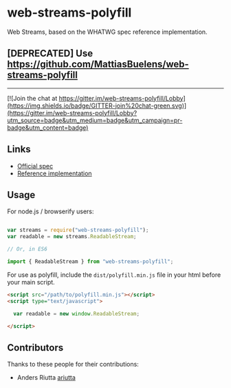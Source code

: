 # web-streams-polyfill
Web Streams, based on the WHATWG spec reference implementation.  

## [DEPRECATED] Use https://github.com/MattiasBuelens/web-streams-polyfill 
*****

[![Join the chat at https://gitter.im/web-streams-polyfill/Lobby](https://img.shields.io/badge/GITTER-join%20chat-green.svg)](https://gitter.im/web-streams-polyfill/Lobby?utm_source=badge&utm_medium=badge&utm_campaign=pr-badge&utm_content=badge)

## Links
 - [Official spec](https://streams.spec.whatwg.org/)
 - [Reference implementation](https://github.com/whatwg/streams)

## Usage

For node.js / browserify users:

```javascript

var streams = require("web-streams-polyfill");
var readable = new streams.ReadableStream;

// Or, in ES6

import { ReadableStream } from "web-streams-polyfill";

```

For use as polyfill, include the `dist/polyfill.min.js` file in your html before your main script.

```html
<script src="/path/to/polyfill.min.js"></script>
<script type="text/javascript">

  var readable = new window.ReadableStream;

</script>
```
## Contributors

Thanks to these people for their contributions:

 - Anders Riutta [ariutta](https://github.com/ariutta)
